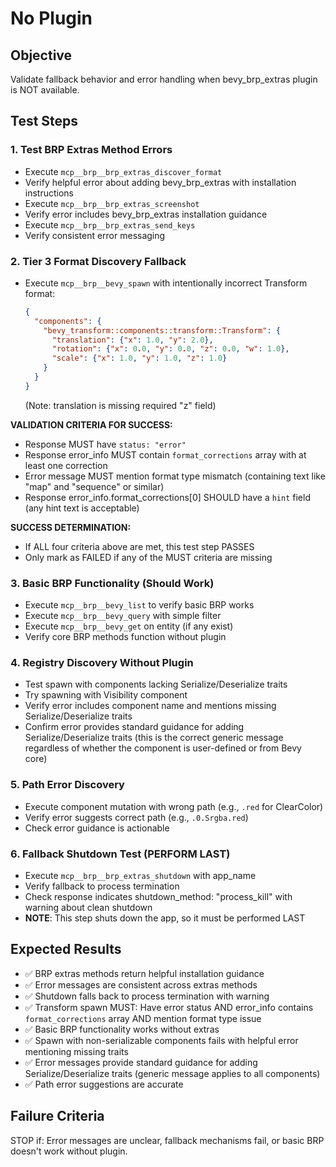 # No Plugin

## Objective
Validate fallback behavior and error handling when bevy_brp_extras plugin is NOT available.

## Test Steps

### 1. Test BRP Extras Method Errors
- Execute `mcp__brp__brp_extras_discover_format`
- Verify helpful error about adding bevy_brp_extras with installation instructions
- Execute `mcp__brp__brp_extras_screenshot`
- Verify error includes bevy_brp_extras installation guidance
- Execute `mcp__brp__brp_extras_send_keys`
- Verify consistent error messaging

### 2. Tier 3 Format Discovery Fallback
- Execute `mcp__brp__bevy_spawn` with intentionally incorrect Transform format:
  ```json
  {
    "components": {
      "bevy_transform::components::transform::Transform": {
        "translation": {"x": 1.0, "y": 2.0},
        "rotation": {"x": 0.0, "y": 0.0, "z": 0.0, "w": 1.0},
        "scale": {"x": 1.0, "y": 1.0, "z": 1.0}
      }
    }
  }
  ```
  (Note: translation is missing required "z" field)

**VALIDATION CRITERIA FOR SUCCESS:**
- Response MUST have `status: "error"` 
- Response error_info MUST contain `format_corrections` array with at least one correction
- Error message MUST mention format type mismatch (containing text like "map" and "sequence" or similar)
- Response error_info.format_corrections[0] SHOULD have a `hint` field (any hint text is acceptable)

**SUCCESS DETERMINATION:**
- If ALL four criteria above are met, this test step PASSES
- Only mark as FAILED if any of the MUST criteria are missing

### 3. Basic BRP Functionality (Should Work)
- Execute `mcp__brp__bevy_list` to verify basic BRP works
- Execute `mcp__brp__bevy_query` with simple filter
- Execute `mcp__brp__bevy_get` on entity (if any exist)
- Verify core BRP methods function without plugin

### 4. Registry Discovery Without Plugin
- Test spawn with components lacking Serialize/Deserialize traits
- Try spawning with Visibility component
- Verify error includes component name and mentions missing Serialize/Deserialize traits
- Confirm error provides standard guidance for adding Serialize/Deserialize traits (this is the correct generic message regardless of whether the component is user-defined or from Bevy core)

### 5. Path Error Discovery
- Execute component mutation with wrong path (e.g., `.red` for ClearColor)
- Verify error suggests correct path (e.g., `.0.Srgba.red`)
- Check error guidance is actionable

### 6. Fallback Shutdown Test (PERFORM LAST)
- Execute `mcp__brp__brp_extras_shutdown` with app_name
- Verify fallback to process termination
- Check response indicates shutdown_method: "process_kill" with warning about clean shutdown
- **NOTE**: This step shuts down the app, so it must be performed LAST

## Expected Results
- ✅ BRP extras methods return helpful installation guidance
- ✅ Error messages are consistent across extras methods
- ✅ Shutdown falls back to process termination with warning
- ✅ Transform spawn MUST: Have error status AND error_info contains `format_corrections` array AND mention format type issue
- ✅ Basic BRP functionality works without extras
- ✅ Spawn with non-serializable components fails with helpful error mentioning missing traits
- ✅ Error messages provide standard guidance for adding Serialize/Deserialize traits (generic message applies to all components)
- ✅ Path error suggestions are accurate

## Failure Criteria
STOP if: Error messages are unclear, fallback mechanisms fail, or basic BRP doesn't work without plugin.
